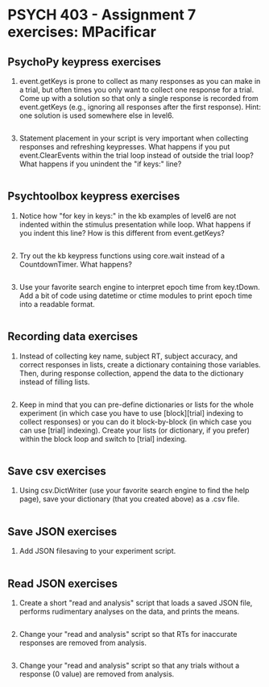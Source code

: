 # PSYCH 403 - Assignment 7 exercises: MPacificar

## PsychoPy keypress exercises
1. event.getKeys is prone to collect as many responses as you can make in a trial, but often times you only want to collect one response for a trial. 
Come up with a solution so that only a single response is recorded from event.getKeys 
(e.g., ignoring all responses after the first response). Hint: one solution is used somewhere else in level6.
```

```


3. Statement placement in your script is very important when collecting responses and refreshing keypresses. 
What happens if you put event.ClearEvents within the trial loop instead of outside the trial loop? 
What happens if you unindent the "if keys:" line?
```

```


## Psychtoolbox keypress exercises
1. Notice how "for key in keys:" in the kb examples of level6 are not indented within the stimulus presentation while loop. 
What happens if you indent this line? How is this different from event.getKeys?
```

```


2. Try out the kb keypress functions using core.wait instead of a CountdownTimer. 
What happens?
```

```


3. Use your favorite search engine to interpret epoch time from key.tDown. 
Add a bit of code using datetime or ctime modules to print epoch time into a readable format.
```

```



## Recording data exercises
1. Instead of collecting key name, subject RT, subject accuracy, and correct responses in lists, create a dictionary containing those variables. 
Then, during response collection, append the data to the dictionary instead of filling lists.
```

```


2. Keep in mind that you can pre-define dictionaries or lists for the whole experiment (in which case you have to use [block][trial] indexing to collect responses) or you can do it block-by-block (in which case you can use [trial] indexing). 
Create your lists (or dictionary, if you prefer) within the block loop and switch to [trial] indexing.
```

```



## Save csv exercises
1. Using csv.DictWriter (use your favorite search engine to find the help page), save your dictionary (that you created above) as a .csv file.
```

```



## Save JSON exercises
1. Add JSON filesaving to your experiment script.
```

```



## Read JSON exercises
1. Create a short "read and analysis" script that loads a saved JSON file, performs rudimentary analyses on the data, and prints the means.
```

```



2. Change your "read and analysis" script so that RTs for inaccurate responses are removed from analysis.
```

```



3. Change your "read and analysis" script so that any trials without a response (0 value) are removed from analysis.
```

```

